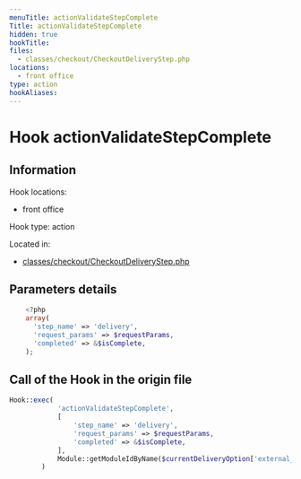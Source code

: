 ```yaml
---
menuTitle: actionValidateStepComplete
Title: actionValidateStepComplete
hidden: true
hookTitle: 
files:
  - classes/checkout/CheckoutDeliveryStep.php
locations:
  - front office
type: action
hookAliases:
---
```


# Hook actionValidateStepComplete

## Information

Hook locations: 
  - front office

Hook type: action

Located in: 
  - [classes/checkout/CheckoutDeliveryStep.php](https://github.com/PrestaShop/PrestaShop/blob/8.0.x/classes/checkout/CheckoutDeliveryStep.php)

## Parameters details

```php
    <?php
    array(
      'step_name' => 'delivery',
      'request_params' => $requestParams,
      'completed' => &$isComplete,
    );
```

## Call of the Hook in the origin file

```php
Hook::exec(
            'actionValidateStepComplete',
            [
                'step_name' => 'delivery',
                'request_params' => $requestParams,
                'completed' => &$isComplete,
            ],
            Module::getModuleIdByName($currentDeliveryOption['external_module_name'])
        )
```